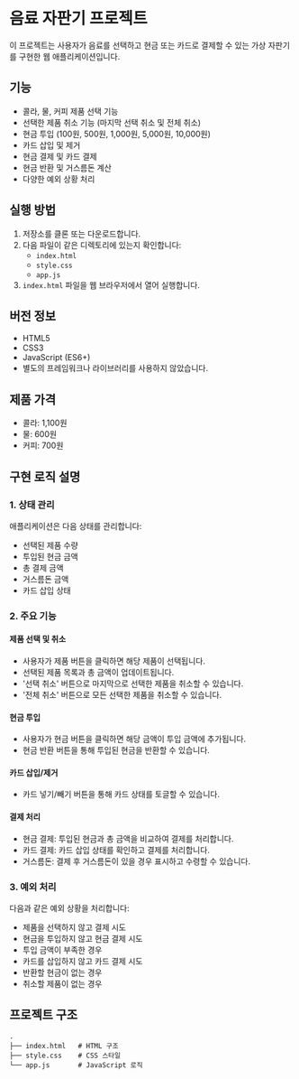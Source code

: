 # 음료 자판기 프로젝트

이 프로젝트는 사용자가 음료를 선택하고 현금 또는 카드로 결제할 수 있는 가상 자판기를 구현한 웹 애플리케이션입니다.

## 기능

- 콜라, 물, 커피 제품 선택 기능
- 선택한 제품 취소 기능 (마지막 선택 취소 및 전체 취소)
- 현금 투입 (100원, 500원, 1,000원, 5,000원, 10,000원)
- 카드 삽입 및 제거
- 현금 결제 및 카드 결제
- 현금 반환 및 거스름돈 계산
- 다양한 예외 상황 처리

## 실행 방법

1. 저장소를 클론 또는 다운로드합니다.
2. 다음 파일이 같은 디렉토리에 있는지 확인합니다:
   - `index.html`
   - `style.css`
   - `app.js`
3. `index.html` 파일을 웹 브라우저에서 열어 실행합니다.

## 버전 정보

- HTML5
- CSS3
- JavaScript (ES6+)
- 별도의 프레임워크나 라이브러리를 사용하지 않았습니다.

## 제품 가격

- 콜라: 1,100원
- 물: 600원
- 커피: 700원

## 구현 로직 설명

### 1. 상태 관리

애플리케이션은 다음 상태를 관리합니다:
- 선택된 제품 수량
- 투입된 현금 금액
- 총 결제 금액
- 거스름돈 금액
- 카드 삽입 상태

### 2. 주요 기능

#### 제품 선택 및 취소
- 사용자가 제품 버튼을 클릭하면 해당 제품이 선택됩니다.
- 선택된 제품 목록과 총 금액이 업데이트됩니다.
- '선택 취소' 버튼으로 마지막으로 선택한 제품을 취소할 수 있습니다.
- '전체 취소' 버튼으로 모든 선택한 제품을 취소할 수 있습니다.

#### 현금 투입
- 사용자가 현금 버튼을 클릭하면 해당 금액이 투입 금액에 추가됩니다.
- 현금 반환 버튼을 통해 투입된 현금을 반환할 수 있습니다.

#### 카드 삽입/제거
- 카드 넣기/빼기 버튼을 통해 카드 상태를 토글할 수 있습니다.

#### 결제 처리
- 현금 결제: 투입된 현금과 총 금액을 비교하여 결제를 처리합니다.
- 카드 결제: 카드 삽입 상태를 확인하고 결제를 처리합니다.
- 거스름돈: 결제 후 거스름돈이 있을 경우 표시하고 수령할 수 있습니다.

### 3. 예외 처리

다음과 같은 예외 상황을 처리합니다:
- 제품을 선택하지 않고 결제 시도
- 현금을 투입하지 않고 현금 결제 시도
- 투입 금액이 부족한 경우
- 카드를 삽입하지 않고 카드 결제 시도
- 반환할 현금이 없는 경우
- 취소할 제품이 없는 경우

## 프로젝트 구조

```
.
├── index.html   # HTML 구조
├── style.css    # CSS 스타일
└── app.js       # JavaScript 로직
```
